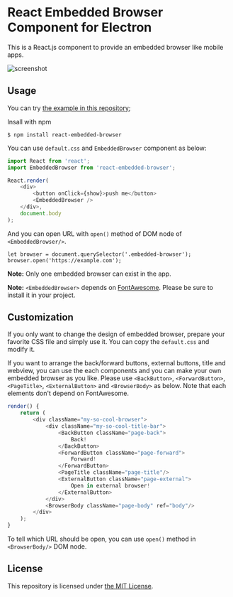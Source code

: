 React Embedded Browser Component for Electron
=============================================

This is a React.js component to provide an embedded browser like mobile apps.

![screenshot](https://raw.githubusercontent.com/rhysd/ss/master/react-embedded-browser/main.gif)

## Usage

You can try [the example in this repository](example/);

Insall with npm

```
$ npm install react-embedded-browser
```

You can use `default.css` and `EmbeddedBrowser` component as below:

```javascript
import React from 'react';
import EmbeddedBrowser from 'react-embedded-browser';

React.render(
    <div>
        <button onClick={show}>push me</button>
        <EmbeddedBrowser />
    </div>,
    document.body
);
```

And you can open URL with `open()` method of DOM node of `<EmbeddedBrowser/>`.

```
let browser = document.querySelector('.embedded-browser');
browser.open('https://example.com');
```

__Note:__ Only one embedded browser can exist in the app.

__Note:__ `<EmbeddedBrowser>` depends on [FontAwesome](https://fortawesome.github.io/Font-Awesome/).  Please be sure to install it in your project.

## Customization

If you only want to change the design of embedded browser, prepare your favorite CSS file and simply use it.  You can copy the `default.css` and modify it.

If you want to arrange the back/forward buttons, external buttons, title and webview, you can use the each components and you can make your own embedded browser as you like.  Please use `<BackButton>`, `<ForwardButton>`, `<PageTitle>`, `<ExternalButton>` and `<BrowserBody>` as below.  Note that each elements don't depend on FontAwesome.

```javascript
render() {
    return (
        <div className="my-so-cool-browser">
            <div className="my-so-cool-title-bar">
                <BackButton className="page-back">
                    Back!
                </BackButton>
                <ForwardButton className="page-forward">
                    Forward!
                </ForwardButton>
                <PageTitle className="page-title"/>
                <ExternalButton className="page-external">
                    Open in external browser!
                </ExternalButton>
            </div>
            <BrowserBody className="page-body" ref="body"/>
        </div>
    );
}
```

To tell which URL should be open, you can use `open()` method in `<BrowserBody/>` DOM node.

## License

This repository is licensed under [the MIT License](LICENSE.txt).
